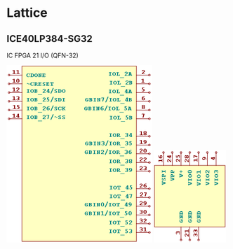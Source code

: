 # Lattice

## ICE40LP384-SG32
IC FPGA 21 I/O (QFN-32)

![ICE40LP384-SG32__1__1](images/Lattice__ICE40LP384-SG32__1__1.png?raw=true) 
![ICE40LP384-SG32__2__1](images/Lattice__ICE40LP384-SG32__2__1.png?raw=true) 

